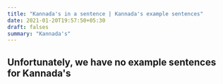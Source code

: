 ```yaml
---
title: "Kannada's in a sentence | Kannada's example sentences"
date: 2021-01-20T19:57:50+05:30
draft: falses
summary: "Kannada's"
---
```

## Unfortunately, we have no example sentences for Kannada's                 
